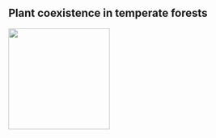## Plant coexistence in temperate forests

<img src="https://jaredjbeck.github.io/hylodesmumcoexistence.jpg" width="200" class="right">
